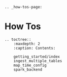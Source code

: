 ```{eval-rst}
.. _how-tos-page:
```
# How Tos

```{eval-rst}
.. toctree::
    :maxdepth: 2
    :caption: Contents:

    getting_started/index
    ingest_multiple_tables
    map_time_config
    spark_backend
```
